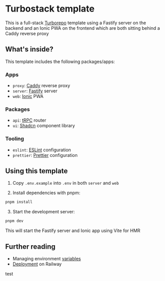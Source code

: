 # Turbostack template

This is a full-stack [Turborepo](https://turbo.build/) template using a Fastify server on the backend and an Ionic PWA on the frontend which are both sitting behind a Caddy reverse proxy

## What's inside?

This template includes the following packages/apps:

### Apps

- `proxy`: [Caddy](https://caddyserver.com/) reverse proxy
- `server`: [Fastify](https://fastify.dev/) server
- `web`: [Ionic](https://ionicframework.com/) PWA

### Packages

- `api`: [tRPC](https://trpc.io/) router
- `ui`: [Shadcn](https://ui.shadcn.com/) component library

### Tooling

- `eslint`: [ESLint](https://eslint.org/) configuration
- `prettier`: [Prettier](https://prettier.io/) configuration

## Using this template

1. Copy `.env.example` into `.env` in both `server` and `web`

2. Install dependencies with pnpm:

```sh
pnpm install
```

3. Start the development server:

```sh
pnpm dev
```

This will start the Fastify server and Ionic app using Vite for HMR

## Further reading

- Managing environment [variables](./docs/variables.md)
- [Deployment](./docs/deployment.md) on Railway

test

